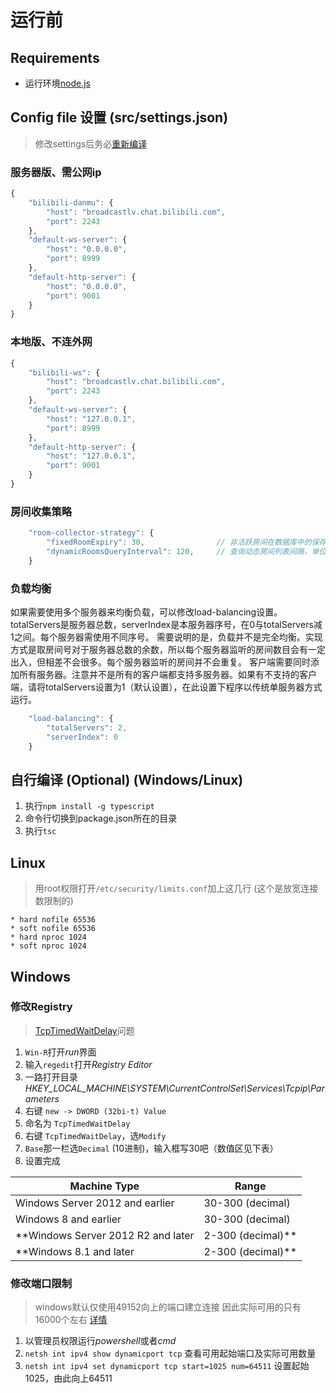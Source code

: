# 运行前

## Requirements
 - 运行环境[node.js](https://nodejs.org/en/download/)

## Config file 设置 (src/settings.json)
> 修改settings后务必[重新编译](#自行编译-optional-windowslinux)

### 服务器版、需公网ip
```javascript
{
    "bilibili-danmu": {
        "host": "broadcastlv.chat.bilibili.com",
        "port": 2243
    },
    "default-ws-server": {
        "host": "0.0.0.0",
        "port": 8999
    },
    "default-http-server": {
        "host": "0.0.0.0",
        "port": 9001
    }
}
```

### 本地版、不连外网
```javascript
{
    "bilibili-ws": {
        "host": "broadcastlv.chat.bilibili.com",
        "port": 2243
    },
    "default-ws-server": {
        "host": "127.0.0.1",
        "port": 8999
    },
    "default-http-server": {
        "host": "127.0.0.1",
        "port": 9001
    }
}
```

### 房间收集策略
```javascript
    "room-collector-strategy": {
        "fixedRoomExpiry": 30,                // 非活跃房间在数据库中的保存天数
        "dynamicRoomsQueryInterval": 120,     // 查询动态房间列表间隔，单位为秒
    }
```

### 负载均衡
如果需要使用多个服务器来均衡负载，可以修改load-balancing设置。totalServers是服务器总数，serverIndex是本服务器序号，在0与totalServers减1之间。每个服务器需使用不同序号。
需要说明的是，负载并不是完全均衡。实现方式是取房间号对于服务器总数的余数，所以每个服务器监听的房间数目会有一定出入，但相差不会很多。每个服务器监听的房间并不会重复。
客户端需要同时添加所有服务器。注意并不是所有的客户端都支持多服务器。如果有不支持的客户端，请将totalServers设置为1（默认设置），在此设置下程序以传统单服务器方式运行。
```javascript
    "load-balancing": {
        "totalServers": 2,
        "serverIndex": 0
    }
```

## 自行编译 (Optional) (Windows/Linux)
1. 执行`npm install -g typescript`
2. 命令行切换到package.json所在的目录
3. 执行`tsc`

## Linux
> 用root权限打开`/etc/security/limits.conf`加上这几行 (这个是放宽连接数限制的)
```
* hard nofile 65536
* soft nofile 65536
* hard nproc 1024
* soft nproc 1024
```

## Windows

### 修改Registry
> [TcpTimedWaitDelay](https://docs.microsoft.com/en-us/biztalk/technical-guides/settings-that-can-be-modified-to-improve-network-performance)问题
1. `Win-R`打开*run*界面
2. 输入`regedit`打开*Registry Editor*
3. 一路打开目录 *HKEY_LOCAL_MACHINE\SYSTEM\CurrentControlSet\Services\Tcpip\Parameters*
4. 右键 `new -> DWORD (32bi-t) Value`
5. 命名为 `TcpTimedWaitDelay`
6. 右键 `TcpTimedWaitDelay`，选`Modify`
7. `Base`那一栏选`Decimal` (10进制)，输入框写30吧（数值区见下表）
8. 设置完成

| Machine Type                              | Range                 |
|-------------------------------------------|-----------------------|
| Windows Server 2012 and earlier           | 30-300 (decimal)      |
| Windows 8 and earlier                     | 30-300 (decimal)      |
| **Windows Server 2012 R2 and later        | 2-300 (decimal)**     |
| **Windows 8.1 and later                   | 2-300 (decimal)**     |

### 修改端口限制
> windows默认仅使用49152向上的端口建立连接 因此实际可用的只有16000个左右 [详情](https://docs.microsoft.com/en-us/windows/client-management/troubleshoot-tcpip-port-exhaust)
1. 以管理员权限运行*powershell*或者*cmd*
2. `netsh int ipv4 show dynamicport tcp` 查看可用起始端口及实际可用数量
3. `netsh int ipv4 set dynamicport tcp start=1025 num=64511` 设置起始1025，由此向上64511
